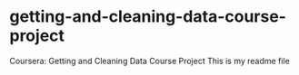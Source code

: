 # getting-and-cleaning-data-course-project
Coursera: Getting and Cleaning Data Course Project
This is my readme file
